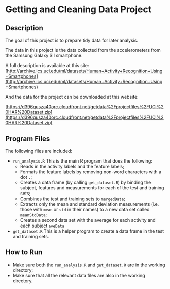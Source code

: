 # Getting and Cleaning Data Project

## Description
The goal of this project is to prepare tidy data for later analysis.

The data in this project is the data collected from the accelerometers from the Samsung Galaxy SII smartphone.

A full description is available at this site:
[http://archive.ics.uci.edu/ml/datasets/Human+Activity+Recognition+Using+Smartphones](http://archive.ics.uci.edu/ml/datasets/Human+Activity+Recognition+Using+Smartphones)

And the data for the project can be downloaded at this website:

[https://d396qusza40orc.cloudfront.net/getdata%2Fprojectfiles%2FUCI%20HAR%20Dataset.zip](https://d396qusza40orc.cloudfront.net/getdata%2Fprojectfiles%2FUCI%20HAR%20Dataset.zip)

## Program Files
The following files are included:
- `run_analysis.R`
This is the main R program that does the following:
    - Reads in the activity labels and the feature labels;
    - Formats the feature labels by removing non-word characters with a dot `.`;
    - Creates a data frame (by calling `get_dataset.R`) by binding the subject, features and measurements for each of the test and training sets;
    - Combines the test and training sets to `mergedData`;
    - Extracts only the mean and standard deviation measurements (i.e. those with `mean` or `std` in their names) to a new data set called `meanStdData`;
    - Creates a second data set with the average for each activity and each subject `aveData`
- `get_dataset.R`
This is a helper program to create a data frame in the test and training sets.

## How to Run
- Make sure both the `run_analysis.R` and `get_dataset.R` are in the working directory;
- Make sure that all the relevant data files are also in the working directory.